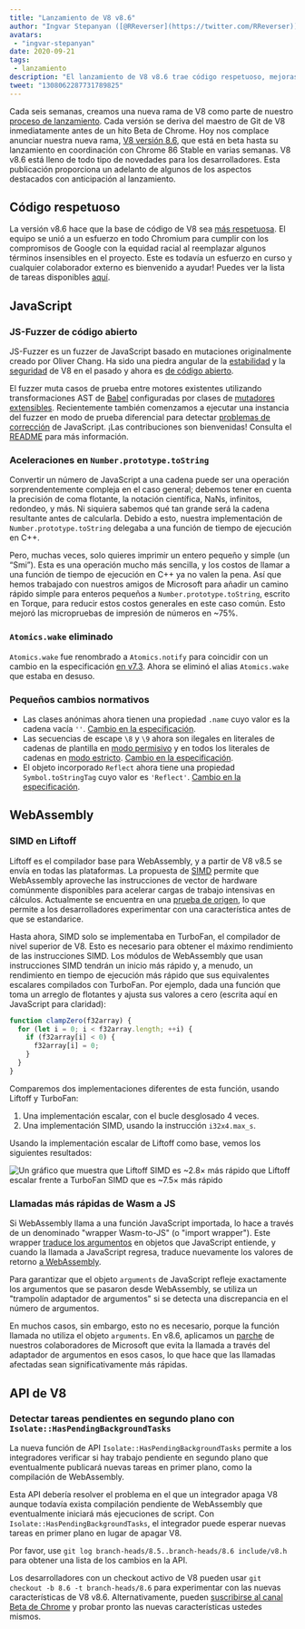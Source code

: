 ```yaml
---
title: "Lanzamiento de V8 v8.6"
author: "Ingvar Stepanyan ([@RReverser](https://twitter.com/RReverser)), un fuzzer de teclado"
avatars:
 - "ingvar-stepanyan"
date: 2020-09-21
tags:
 - lanzamiento
description: "El lanzamiento de V8 v8.6 trae código respetuoso, mejoras de rendimiento y cambios normativos."
tweet: "1308062287731789825"
---
```

Cada seis semanas, creamos una nueva rama de V8 como parte de nuestro [proceso de lanzamiento](https://v8.dev/docs/release-process). Cada versión se deriva del maestro de Git de V8 inmediatamente antes de un hito Beta de Chrome. Hoy nos complace anunciar nuestra nueva rama, [V8 versión 8.6](https://chromium.googlesource.com/v8/v8.git/+log/branch-heads/8.6), que está en beta hasta su lanzamiento en coordinación con Chrome 86 Stable en varias semanas. V8 v8.6 está lleno de todo tipo de novedades para los desarrolladores. Esta publicación proporciona un adelanto de algunos de los aspectos destacados con anticipación al lanzamiento.

<!--truncate-->
## Código respetuoso

La versión v8.6 hace que la base de código de V8 sea [más respetuosa](https://v8.dev/docs/respectful-code). El equipo se unió a un esfuerzo en todo Chromium para cumplir con los compromisos de Google con la equidad racial al reemplazar algunos términos insensibles en el proyecto. Este es todavía un esfuerzo en curso y cualquier colaborador externo es bienvenido a ayudar! Puedes ver la lista de tareas disponibles [aquí](https://docs.google.com/document/d/1rK7NQK64c53-qbEG-N5xz7uY_QUVI45sUxinbyikCYM/edit).

## JavaScript

### JS-Fuzzer de código abierto

JS-Fuzzer es un fuzzer de JavaScript basado en mutaciones originalmente creado por Oliver Chang. Ha sido una piedra angular de la [estabilidad](https://bugs.chromium.org/p/chromium/issues/list?q=ochang_js_fuzzer%20label%3AStability-Crash%20label%3AClusterfuzz%20-status%3AWontFix%20-status%3ADuplicate&can=1) y la [seguridad](https://bugs.chromium.org/p/chromium/issues/list?q=ochang_js_fuzzer%20label%3ASecurity%20label%3AClusterfuzz%20-status%3AWontFix%20-status%3ADuplicate&can=1) de V8 en el pasado y ahora es [de código abierto](https://chromium-review.googlesource.com/c/v8/v8/+/2320330).

El fuzzer muta casos de prueba entre motores existentes utilizando transformaciones AST de [Babel](https://babeljs.io/) configuradas por clases de [mutadores extensibles](https://chromium.googlesource.com/v8/v8/+/320d98709f/tools/clusterfuzz/js_fuzzer/mutators/). Recientemente también comenzamos a ejecutar una instancia del fuzzer en modo de prueba diferencial para detectar [problemas de corrección](https://bugs.chromium.org/p/chromium/issues/list?q=blocking%3A1050674%20-status%3ADuplicate&can=1) de JavaScript. ¡Las contribuciones son bienvenidas! Consulta el [README](https://chromium.googlesource.com/v8/v8/+/master/tools/clusterfuzz/js_fuzzer/README.md) para más información.

### Aceleraciones en `Number.prototype.toString`

Convertir un número de JavaScript a una cadena puede ser una operación sorprendentemente compleja en el caso general; debemos tener en cuenta la precisión de coma flotante, la notación científica, NaNs, infinitos, redondeo, y más. Ni siquiera sabemos qué tan grande será la cadena resultante antes de calcularla. Debido a esto, nuestra implementación de `Number.prototype.toString` delegaba a una función de tiempo de ejecución en C++.

Pero, muchas veces, solo quieres imprimir un entero pequeño y simple (un “Smi”). Esta es una operación mucho más sencilla, y los costos de llamar a una función de tiempo de ejecución en C++ ya no valen la pena. Así que hemos trabajado con nuestros amigos de Microsoft para añadir un camino rápido simple para enteros pequeños a `Number.prototype.toString`, escrito en Torque, para reducir estos costos generales en este caso común. Esto mejoró las micropruebas de impresión de números en ~75%.

### `Atomics.wake` eliminado

`Atomics.wake` fue renombrado a `Atomics.notify` para coincidir con un cambio en la especificación [en v7.3](https://v8.dev/blog/v8-release-73#atomics.notify). Ahora se eliminó el alias `Atomics.wake` que estaba en desuso.

### Pequeños cambios normativos

- Las clases anónimas ahora tienen una propiedad `.name` cuyo valor es la cadena vacía `''`. [Cambio en la especificación](https://github.com/tc39/ecma262/pull/1490).
- Las secuencias de escape `\8` y `\9` ahora son ilegales en literales de cadenas de plantilla en [modo permisivo](https://developer.mozilla.org/en-US/docs/Glossary/Sloppy_mode) y en todos los literales de cadenas en [modo estricto](https://developer.mozilla.org/en-US/docs/Web/JavaScript/Reference/Strict_mode). [Cambio en la especificación](https://github.com/tc39/ecma262/pull/2054).
- El objeto incorporado `Reflect` ahora tiene una propiedad `Symbol.toStringTag` cuyo valor es `'Reflect'`. [Cambio en la especificación](https://github.com/tc39/ecma262/pull/2057).

## WebAssembly

### SIMD en Liftoff

Liftoff es el compilador base para WebAssembly, y a partir de V8 v8.5 se envía en todas las plataformas. La propuesta de [SIMD](https://v8.dev/features/simd) permite que WebAssembly aproveche las instrucciones de vector de hardware comúnmente disponibles para acelerar cargas de trabajo intensivas en cálculos. Actualmente se encuentra en una [prueba de origen](https://v8.dev/blog/v8-release-84#simd-origin-trial), lo que permite a los desarrolladores experimentar con una característica antes de que se estandarice.

Hasta ahora, SIMD solo se implementaba en TurboFan, el compilador de nivel superior de V8. Esto es necesario para obtener el máximo rendimiento de las instrucciones SIMD. Los módulos de WebAssembly que usan instrucciones SIMD tendrán un inicio más rápido y, a menudo, un rendimiento en tiempo de ejecución más rápido que sus equivalentes escalares compilados con TurboFan. Por ejemplo, dada una función que toma un arreglo de flotantes y ajusta sus valores a cero (escrita aquí en JavaScript para claridad):

```js
function clampZero(f32array) {
  for (let i = 0; i < f32array.length; ++i) {
    if (f32array[i] < 0) {
      f32array[i] = 0;
    }
  }
}
```

Comparemos dos implementaciones diferentes de esta función, usando Liftoff y TurboFan:

1. Una implementación escalar, con el bucle desglosado 4 veces.
2. Una implementación SIMD, usando la instrucción `i32x4.max_s`.

Usando la implementación escalar de Liftoff como base, vemos los siguientes resultados:

![Un gráfico que muestra que Liftoff SIMD es ~2.8× más rápido que Liftoff escalar frente a TurboFan SIMD que es ~7.5× más rápido](/_img/v8-release-86/simd.svg)

### Llamadas más rápidas de Wasm a JS

Si WebAssembly llama a una función JavaScript importada, lo hace a través de un denominado "wrapper Wasm-to-JS" (o "import wrapper"). Este wrapper [traduce los argumentos](https://webassembly.github.io/spec/js-api/index.html#tojsvalue) en objetos que JavaScript entiende, y cuando la llamada a JavaScript regresa, traduce nuevamente los valores de retorno [a WebAssembly](https://webassembly.github.io/spec/js-api/index.html#towebassemblyvalue).

Para garantizar que el objeto `arguments` de JavaScript refleje exactamente los argumentos que se pasaron desde WebAssembly, se utiliza un "trampolín adaptador de argumentos" si se detecta una discrepancia en el número de argumentos.

En muchos casos, sin embargo, esto no es necesario, porque la función llamada no utiliza el objeto `arguments`. En v8.6, aplicamos un [parche](https://crrev.com/c/2317061) de nuestros colaboradores de Microsoft que evita la llamada a través del adaptador de argumentos en esos casos, lo que hace que las llamadas afectadas sean significativamente más rápidas.

## API de V8

### Detectar tareas pendientes en segundo plano con `Isolate::HasPendingBackgroundTasks`

La nueva función de API `Isolate::HasPendingBackgroundTasks` permite a los integradores verificar si hay trabajo pendiente en segundo plano que eventualmente publicará nuevas tareas en primer plano, como la compilación de WebAssembly.

Esta API debería resolver el problema en el que un integrador apaga V8 aunque todavía exista compilación pendiente de WebAssembly que eventualmente iniciará más ejecuciones de script. Con `Isolate::HasPendingBackgroundTasks`, el integrador puede esperar nuevas tareas en primer plano en lugar de apagar V8.

Por favor, use `git log branch-heads/8.5..branch-heads/8.6 include/v8.h` para obtener una lista de los cambios en la API.

Los desarrolladores con un checkout activo de V8 pueden usar `git checkout -b 8.6 -t branch-heads/8.6` para experimentar con las nuevas características de V8 v8.6. Alternativamente, pueden [suscribirse al canal Beta de Chrome](https://www.google.com/chrome/browser/beta.html) y probar pronto las nuevas características ustedes mismos.

